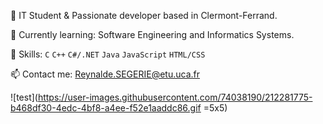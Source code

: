 🚀 IT Student & Passionate developer based in Clermont-Ferrand. 

🌱 Currently learning: Software Engineering and Informatics Systems.

💼 Skills: ``C`` ``C++`` ``C#/.NET`` ``Java`` ``JavaScript`` ``HTML/CSS``

📫 Contact me: Reynalde.SEGERIE@etu.uca.fr

![test](https://user-images.githubusercontent.com/74038190/212281775-b468df30-4edc-4bf8-a4ee-f52e1aaddc86.gif =5x5)
